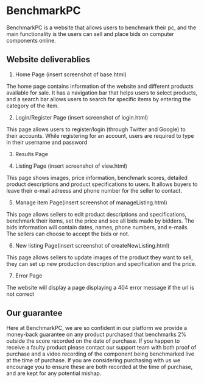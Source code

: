 # BenchmarkPC
 
BenchmarkPC is a website that allows users to benchmark their pc, and the main functionality is the users can sell and place bids on computer components online. 

## Website deliverablies

1. Home Page (insert screenshot of base.html)

The home page contains information of the website and different products available for sale. It has a navigation bar that helps users to select products, and a search bar allows users to search for specific items by entering the category of the item. 

2. Login/Register Page (insert screenshot of login.html)


This page allows users to register/login (through Twitter and Google) to their accounts. While registering for an account, users are required to type in their username and password

3. Results Page

4. Listing Page (insert screenshot of view.html)

This page shows images, price information, benchmark scores, detailed product descriptions and product specifications to users. It allows buyers to leave their e-mail adreess and phone number for the seller to contact. 

5. Manage item Page(insert screenshot of manageListing.html)

This page allows sellers to edit product descriptions and specifications, benchmark their items, set the price and see all bids made by bidders. The bids information will contain dates, names, phone numbers, and e-mails. The sellers can choose to accept the bids or not. 

6. New listing Page(insert screenshot of createNewListing.html)

This page allows sellers to update images of the product they want to sell, they can set up new production description and specification and the price. 

7. Error Page

The website will display a page displaying a 404 error message if the url is not correct

## Our guarantee
Here at BenchmarkPC, we are so confident in our platform we provide a money-back guarantee on any product purchased that benchmarks 2% outside the score recorded on the date of purchase. If you happen to receive a faulty product please contact our support team with both proof of purchase and a video recording of the component being benchmarked live at the time of purchase. If you are considering purchasing with us we encourage you to ensure these are both recorded at the time of purchase, and are kept for any potential mishap.

